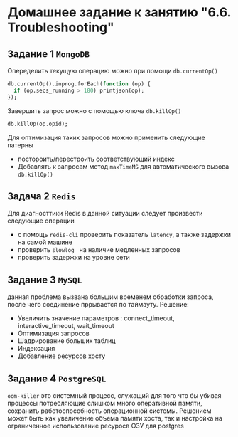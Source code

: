 # Домашнее задание к занятию "6.6. Troubleshooting"
## Задание 1 `MongoDB`
Опеределить текущую операцию можно при помощи `db.currentOp()`
```SQL
db.currentOp().inprog.forEach(function (op) {
  if (op.secs_running > 180) printjson(op);
});
```
Завершить запрос можно с помощью ключа `db.killOp()`
```SQL
db.killOp(op.opid);
```
Для оптимизация таких запросов можно применить следующие патерны
 - постороить/перестроить соответствующий индекс
 - Добавлять к запросам метод `maxTimeMS` для автоматического вызова `db.killOp()`
 ## Задача 2 `Redis`
 Для диагносттики Redis  в данной ситуации следует произвести следующие операции
  - с помощь `redis-cli` проверить показатель `latency`, а также задержки на самой машине
  - проверить `slowlog ` на наличие медленных запросов
  - проверить задержки на уровне сети
  ## Задание 3 `MySQL`
  данная проблема вызвана большим временем обработки запроса, после чего соединение пррывается по таймауту. Решение:
  - Увеличить значение параметров : connect_timeout, interactive_timeout, wait_timeout
  - Оптимизация запросов
  - Шадрирование больших таблиц
  - Индексация
  - Добавление ресурсов хосту
  ## Задание 4 `PostgreSQL`
  `oom-killer` это системный процесс, служащий для того что бы убивая процессы потребляющие слишком много оперативной памяти, сохранить работоспособность операционной системы. Решением может быть как увеличение объема памяти хоста, так и настройка на ограниченное использование ресуросв ОЗУ для postgres
